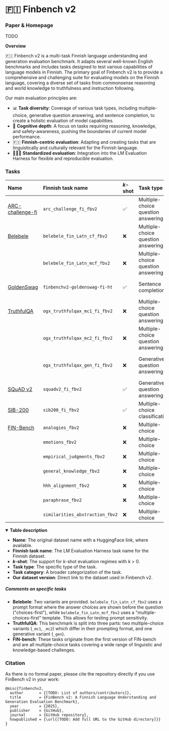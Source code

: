 # 🇫🇮 Finbench v2

### Paper & Homepage

TODO

**Overview**

🇫🇮 Finbench v2 is a multi-task Finnish language understanding and generation evaluation benchmark. It adapts several well-known English benchmarks and includes tasks designed to test various capabilities of language models in Finnish. The primary goal of Finbench v2 is to provide a comprehensive and challenging suite for evaluating models on the Finnish language, covering a diverse set of tasks from commonsense reasoning and world knowledge to truthfulness and instruction following.

Our main evaluation principles are:

*   📊 **Task diversity**: Coverage of various task types, including multiple-choice, generative question answering, and sentence completion, to create a holistic evaluation of model capabilities.
*   🧠 **Cognitive depth**: A focus on tasks requiring reasoning, knowledge, and safety-awareness, pushing the boundaries of current model performance.
*   🇫🇮 **Finnish-centric evaluation**: Adapting and creating tasks that are linguistically and culturally relevant for the Finnish language.
*   👩🏻‍🔬 **Standardized evaluation**: Integration into the LM Evaluation Harness for flexible and reproducible evaluation.

### Tasks

| Name | Finnish task name | *k*-shot | Task type | Task category | Our dataset version |
| :--- | :--- | :--- | :--- | :--- | :--- |
| [ARC-challenge-fi](https://huggingface.co/datasets/silogen/ARC-C-fi-HT) | `arc_challenge_fi_fbv2` | ✅ | Multiple-choice question answering | World knowledge | [finbenchv2-arc-c-fi-ht](https://huggingface.co/datasets/TurkuNLP/finbenchv2-arc-c-fi-ht) |
| [Belebele](https://huggingface.co/datasets/facebook/belebele) | `belebele_fin_Latn_cf_fbv2` | ❌ | Multiple-choice question answering | Machine reading comprehension | [finbenchv2-belebele-fi-og](https://huggingface.co/datasets/TurkuNLP/finbenchv2-belebele-fi-og) |
| | `belebele_fin_Latn_mcf_fbv2` | ❌ | Multiple-choice question answering | Machine reading comprehension | [finbenchv2-belebele-fi-og](https://huggingface.co/datasets/TurkuNLP/finbenchv2-belebele-fi-og) |
| [GoldenSwag](https://huggingface.co/datasets/PleIAs/GoldenSwag) | `finbenchv2-goldenswag-fi-ht` | ✅ | Sentence completion | Commonsense reasoning | [finbenchv2-goldenswag-fi-ht](https://huggingface.co/datasets/TurkuNLP/finbenchv2-goldenswag-fi-ht) |
| [TruthfulQA](https://huggingface.co/datasets/Eurolingua/truthfulqax) | `ogx_truthfulqax_mc1_fi_fbv2` | ❌ | Multiple-choice question answering | Truthfulness | [finbenchv2-opengpt-x_truthfulqax-fi-mt](https://huggingface.co/datasets/TurkuNLP/finbenchv2-opengpt-x_truthfulqax-fi-mt) |
| | `ogx_truthfulqax_mc2_fi_fbv2` | ❌ | Multiple-choice question answering | Truthfulness | [finbenchv2-opengpt-x_truthfulqax-fi-mt](https://huggingface.co/datasets/TurkuNLP/finbenchv2-opengpt-x_truthfulqax-fi-mt) |
| | `ogx_truthfulqax_gen_fi_fbv2`| ❌ | Generative question answering | Truthfulness | [finbenchv2-opengpt-x_truthfulqax-fi-mt](https://huggingface.co/datasets/TurkuNLP/finbenchv2-opengpt-x_truthfulqax-fi-mt) |
| [SQuAD v2](https://huggingface.co/datasets/squad_v2) | `squadv2_fi_fbv2` | ✅ | Generative question answering | Machine reading comprehension | [finbenchv2-squad_v2-fi-mt](https://huggingface.co/datasets/TurkuNLP/finbenchv2-squad_v2-fi-mt) |
| [SIB-200](https://huggingface.co/datasets/Davlan/sib200) | `sib200_fi_fbv2` | ✅ | Multiple-choice classification | Text classification | [finbenchv2-sib-200-fi-og](https://huggingface.co/datasets/TurkuNLP/finbenchv2-sib-200-fi-og) |
| [FIN-Bench](https://github.com/TurkuNLP/FIN-bench) | `analogies_fbv2` | ❌ | Multiple-choice | Relational reasoning | [FIN-bench](https://huggingface.co/datasets/TurkuNLP/FIN-bench) |
| | `emotions_fbv2` | ❌ | Multiple-choice | Sentiment analysis | [FIN-bench](https://huggingface.co/datasets/TurkuNLP/FIN-bench) |
| | `empirical_judgments_fbv2` | ❌ | Multiple-choice | Causal reasoning | [FIN-bench](https://huggingface.co/datasets/TurkuNLP/FIN-bench) |
| | `general_knowledge_fbv2` | ❌ | Multiple-choice | World knowledge | [FIN-bench](https://huggingface.co/datasets/TurkuNLP/FIN-bench) |
| | `hhh_alignment_fbv2` | ❌ | Multiple-choice | Alignment and safety | [FIN-bench](https://huggingface.co/datasets/TurkuNLP/FIN-bench) |
| | `paraphrase_fbv2` | ❌ | Multiple-choice | Paraphrase identification | [FIN-bench](https://huggingface.co/datasets/TurkuNLP/FIN-bench) |
| | `similarities_abstraction_fbv2`| ❌ | Multiple-choice | Commonsense reasoning | [FIN-bench](https://huggingface.co/datasets/TurkuNLP/FIN-bench) |

<details open>
<summary><b>Table description</b></summary>

*   **Name**: The original dataset name with a HuggingFace link, where available.
*   **Finnish task name**: The LM Evaluation Harness task name for the Finnish dataset.
*   ***k*-shot**: The support for *k*-shot evaluation regimes with *k* > 0.
*   **Task type**: The specific type of the task.
*   **Task category**: A broader categorization of the task.
*   **Our dataset version**: Direct link to the dataset used in Finbench v2.

</details>

##### Comments on specific tasks

*   **Belebele**: Two variants are provided. `belebele_fin_Latn_cf_fbv2` uses a prompt format where the answer choices are shown before the question ("choices-first"), while `belebele_fin_Latn_mcf_fbv2` uses a "multiple-choices-first" template. This allows for testing prompt sensitivity.
*   **TruthfulQA**: This benchmark is split into three parts: two multiple-choice variants (`_mc1`, `_mc2`) which differ in their prompting format, and one generative variant (`_gen`).
*   **FIN-bench**: These tasks originate from the first version of FIN-bench and are all multiple-choice tasks covering a wide range of linguistic and knowledge-based challenges.

### Citation

As there is no formal paper, please cite the repository directly if you use FinBench v2 in your work:

```
@misc{finbenchv2,
  author       = {[TODO: List of authors/contributors]},
  title        = {FinBench v2: A Finnish Language Understanding and Generation Evaluation Benchmark},
  year         = {2025},
  publisher    = {GitHub},
  journal      = {GitHub repository},
  howpublished = {\url{[TODO: Add full URL to the GitHub directory]}}
}
```
